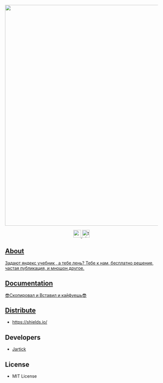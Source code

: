 <p align="center">
      <img src="https://github.com/Jartick/Homework-Output-data-types-and-variables-/blob/main/assets/1.jpeg" width="726">
</p>

<p align="center">
 <a href="https://www.python.org/" target="_blank">
    <img src="https://img.shields.io/badge/-Python 3.12-090909?style=for-the-badge&logo=Python&logoColor=blue" height="25" alt="youtube logo"  />
  </a>
  <a href="#" target="_blank">
    <img src="https://img.shields.io/badge/-Version: Release-090909?style=for-the-badge&logo=Intel&logoColor=47C5FB" height="25" alt="telegram logo"  />
</p>

## About

Задают яндекс учебник , а тебе лень? Тебе к нам, бесплатно решение,
частая публикация, и мношон другое.

## Documentation

😎Скопировал и Вставил и кайфуешь😎

## Distribute

- https://shields.io/

## Developers

- [Jartick](https://github.com/Jartick/Jartick)

## License

- MIT License
